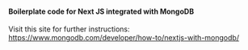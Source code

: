 <h4>Boilerplate code for Next JS integrated with MongoDB</h4>

Visit this site for further instructions:
    https://www.mongodb.com/developer/how-to/nextjs-with-mongodb/

